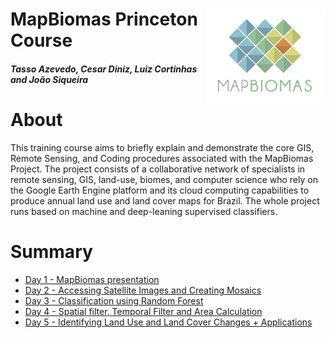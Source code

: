<div class="fluid-row" id="header">
    <img src='./Assets/mapbiomas-icon.png' height='150' width='auto' align='right'>
    <h1 class="title toc-ignore">MapBiomas Princeton Course</h1>
    <h4 class="author"><em>Tasso Azevedo, Cesar Diniz, Luiz Cortinhas and João Siqueira</em></h4>
</div>

# About
This training course aims to briefly explain and demonstrate the core GIS, Remote Sensing, and Coding procedures associated with the MapBiomas Project. The project consists of a collaborative network of specialists in remote sensing, GIS, land-use, biomes, and computer science who rely on the Google Earth Engine platform and its cloud computing capabilities to produce annual land use and land cover maps for Brazil. The whole project runs based on machine and deep-leaning supervised classifiers.

# Summary
* [Day 1 - MapBiomas presentation](https://github.com/mapbiomas-brazil/mapbiomas-training/tree/main/%20%20Princeton_University/Day_1)
* [Day 2 - Accessing Satellite Images and Creating Mosaics](https://github.com/mapbiomas-brazil/mapbiomas-training/tree/main/%20%20Princeton_University/Day_2)
* [Day 3 - Classification using Random Forest](https://github.com/mapbiomas-brazil/mapbiomas-training/tree/main/%20%20Princeton_University/Day_3)
* [Day 4 - Spatial filter, Temporal Filter and Area Calculation](https://github.com/mapbiomas-brazil/mapbiomas-training/tree/main/%20%20Princeton_University/Day_4)
* [Day 5 - Identifying Land Use and Land Cover Changes + Applications](https://github.com/mapbiomas-brazil/mapbiomas-training/tree/main/%20%20Princeton_University/Day_5)
